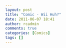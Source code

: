 ```yaml
---
layout: post
title: "Comic - Wii Huh?"
date: 2011-06-07 18:41
author: rcadmin
comments: true
categories: [Comics]
tags: []
---
```

<a href="http://bitsmack.com/comics/2011/06/07/comic-wii-huh/"><img src="http://dl.bitsmack.com/uploads/2011/06/20110607.jpg" alt="" title="is it too late to shout out 'More Zelda Games'?"  class="alignnone size-full wp-image-2215" /></a>
